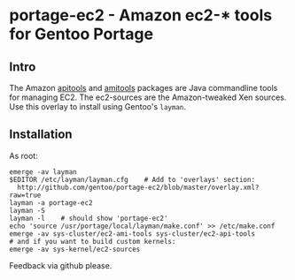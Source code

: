 # portage-ec2 - Amazon ec2-* tools for Gentoo Portage

## Intro

The Amazon [apitools](http://developer.amazonwebservices.com/connect/entry.jspa?externalID=351&categoryID=88) and 
[amitools](http://developer.amazonwebservices.com/connect/entry.jspa?externalID=368) packages are Java commandline
tools for managing EC2. The ec2-sources are the Amazon-tweaked Xen sources. Use this overlay to install using Gentoo's `layman`.

## Installation

As root:

    emerge -av layman
    $EDITOR /etc/layman/layman.cfg    # Add to 'overlays' section:
      http://github.com/gentoo/portage-ec2/blob/master/overlay.xml?raw=true
    layman -a portage-ec2
    layman -S
    layman -l    # should show 'portage-ec2'
    echo 'source /usr/portage/local/layman/make.conf' >> /etc/make.conf
    emerge -av sys-cluster/ec2-ami-tools sys-cluster/ec2-api-tools
    # and if you want to build custom kernels:
    emerge -av sys-kernel/ec2-sources

Feedback via github please.
